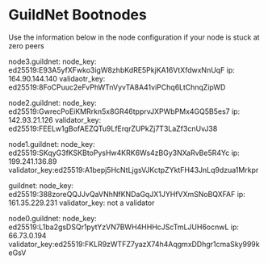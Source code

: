 # GuildNet Bootnodes
Use the information below in the node configuration if your node is stuck at zero peers

node3.guildnet:
node_key: ed25519:E93A5yfXFwko3igW8zhbKdRE5PkjKA16VtXfdwxNnUqF
ip: 164.90.144.140
validaotr_key: ed25519:8FoCPuuc2eFvPhWTnVyvTA8A41viPChq6LtChnqZipWD

node2.guildnet: 
node_key: ed25519:GwrecPoEiKMRrkn5x8GR46tpprvJXPWbPMx4GQ5B5es7
ip: 142.93.21.126
validator_key: ed25519:FEELw1gBofAEZQTu9LfErqrZUPkZj7T3LaZf3cnUvJ38

node1.guildnet:
node_key: ed25519:SKqyG3fKSKBtoPysHw4KRK6Ws4zBGy3NXaRvBe5R4Yc
ip: 199.241.136.89 
validator_key:ed25519:A1bepj5HcNtLjgsVJKctpZYktFH43JnLq9dzua1Mrkpr

guildnet:
node_key: ed25519:388zoreQQJJvQaVNhNfKNDaGqJX1JYHfVXmSNoBQXFAF
ip: 161.35.229.231
validator_key: not a validator

node0.guildnet:
node_key: ed25519:L1ba2gsDSQr1pytYzVN7BWH4HHHcJScTmLJUH6ocnwL
ip: 66.73.0.194
validator_key:ed25519:FKLR9zWTFZ7yazX74h4AqgmxDDhgr1cmaSky999keGsV
